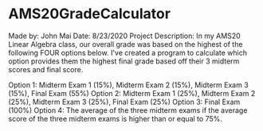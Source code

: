 # AMS20GradeCalculator

Made by: John Mai
Date: 8/23/2020
Project Description: In my AMS20 Linear Algebra class, our overall grade was based on
the highest of the following FOUR options below. I've created a program to calculate
which option provides them the highest final grade based off their 3 midterm scores
and final score.

Option 1: Midterm Exam 1 (15%), Midterm Exam 2 (15%), Midterm Exam 3 (15%), Final Exam (55%)
Option 2: Midterm Exam 1 (25%), Midterm Exam 2 (25%), Midterm Exam 3 (25%), Final Exam (25%)
Option 3: Final Exam (100%)
Option 4: The average of the three midterm exams if the average score of the three midterm exams is higher than or equal to 75%.
